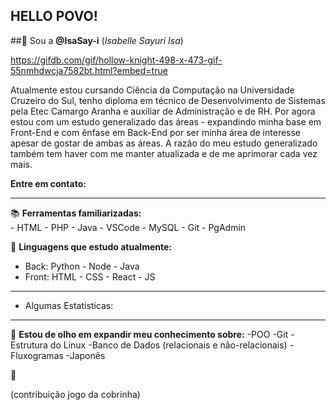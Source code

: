 ## HELLO POVO!
##👋 Sou a **@IsaSay-i** (_Isabelle Sayuri Isa_)

https://gifdb.com/gif/hollow-knight-498-x-473-gif-55nmhdwcja7582bt.html?embed=true

Atualmente estou cursando Ciência da Computação na Universidade Cruzeiro do Sul, tenho diploma
em técnico de Desenvolvimento de Sistemas pela Etec Camargo Aranha e auxiliar de Administração e de RH.
Por agora estou com um estudo generalizado das áreas - expandindo minha base em Front-End e com ênfase em
Back-End por ser minha área de interesse apesar de gostar de ambas as áreas.
A razão do meu estudo generalizado também tem haver com me manter atualizada e de me aprimorar cada
vez mais.

**Entre em contato:**
<hr>

📚 **Ferramentas familiarizadas:** <br>
    - HTML
    - PHP
    - Java
    - VSCode
    - MySQL
    - Git
    - PgAdmin

🌱 **Linguagens que estudo atualmente:** <br>

- Back:
  Python - Node - Java <br>
- Front:
  HTML - CSS - React - JS

<hr>
     
- Algumas Estatisticas:

<hr>
        
👀 **Estou de olho em expandir meu conhecimento sobre:**
  -POO
  -Git
  -Estrutura do Linux
  -Banco de Dados (relacionais e não-relacionais)
  -Fluxogramas
  -Japonês

🤗

(contribuição jogo da cobrinha)
